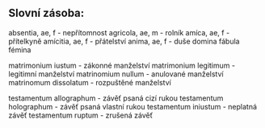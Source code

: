 ## Slovní zásoba:

absentia, ae, f - nepřítomnost
agricola, ae, m - rolník
amíca, ae, f - přítelkyně
amícitia, ae, f - přátelství
anima, ae, f - duše
domina
fábula
fémina

matrimonium iustum - zákonné manželství
matrimonium legitimum - legitimní manželství
matrinomium nullum - anulované manželství
matrinomum dissolatum - rozpuštěné manželství

testamentum allographum - závěť psaná cizí rukou
testamentum holographum - závěť psaná vlastní rukou
testamentum iniustum - neplatná závěť
testamentum ruptum - zrušená závěť